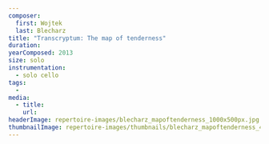 ```yaml
---
composer:
  first: Wojtek
  last: Blecharz
title: "Transcryptum: The map of tenderness"
duration:
yearComposed: 2013
size: solo
instrumentation:
  - solo cello
tags:
  -
media:
  - title:
    url:
headerImage: repertoire-images/blecharz_mapoftenderness_1000x500px.jpg
thumbnailImage: repertoire-images/thumbnails/blecharz_mapoftenderness_400x200.jpg
---
```

